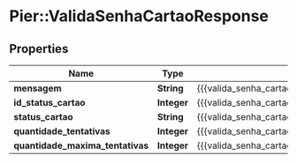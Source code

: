 # Pier::ValidaSenhaCartaoResponse

## Properties
Name | Type | Description | Notes
------------ | ------------- | ------------- | -------------
**mensagem** | **String** | {{{valida_senha_cartao_response_mensagem_value}}} | [optional] 
**id_status_cartao** | **Integer** | {{{valida_senha_cartao_response_id_status_cartao_value}}} | [optional] 
**status_cartao** | **String** | {{{valida_senha_cartao_response_status_cartao_value}}} | [optional] 
**quantidade_tentativas** | **Integer** | {{{valida_senha_cartao_response_quantidade_tentativas_value}}} | [optional] 
**quantidade_maxima_tentativas** | **Integer** | {{{valida_senha_cartao_response_quantidade_maxima_tentativas_value}}} | [optional] 



